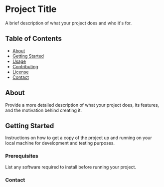 # Project Title

A brief description of what your project does and who it's for.


## Table of Contents

- [About](#C:\Users\tiise\OneDrive\Documents\GitHub\killmoore.io\index.html)
- [Getting Started](#getting-started)
- [Usage](#usage)
- [Contributing](#contributing)
- [License](#license)
- [Contact](#contact)

## About

Provide a more detailed description of what your project does, its features, and the motivation behind creating it.

## Getting Started

Instructions on how to get a copy of the project up and running on your local machine for development and testing purposes.

### Prerequisites

List any software required to install before running your project.

### Contact
